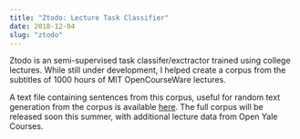 ```yaml
---
title: "Ztodo: Lecture Task Classifier"
date: 2018-12-04
slug: "ztodo"
---
```


Ztodo is an semi-supervised task classifer/exctractor trained using college
lectures. While still under development, I helped create a corpus from the
subtitles of 1000 hours of MIT OpenCourseWare lectures.

A text file containing sentences from this corpus, useful for random text
generation from the corpus is available [here](/data/mit_ocw.txt). The full
corpus will be released soon this summer, with additional lecture data from Open
Yale Courses.
